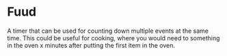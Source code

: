 # Fuud
A timer that can be used for counting down multiple events at the same time. This could be useful for cooking, where you would need to something in the oven x minutes after putting the first item in the oven.
